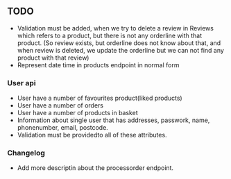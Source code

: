 ## TODO 

- Validation must be added, when we try to delete a review in Reviews which refers to a product, but there is not any orderline with that product. (So review exists, but orderline does not know about that, and when review is deleted, we update the orderline but we can not find any product with that review)
- Represent date time in products endpoint in normal form

### User api 
- User have a number of favourites product(liked products)
- User have a number of orders
- User have a number of products in basket
- Information about single user that has addresses, passwork, name, phonenumber, email, postcode.
- Validation must be providedto all of these attributes.

### Changelog 
- Add more descriptin about the processorder endpoint.